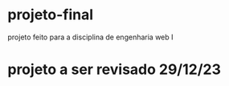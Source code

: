 # projeto-final
 projeto feito para a disciplina de engenharia web I
# projeto a ser revisado 29/12/23
